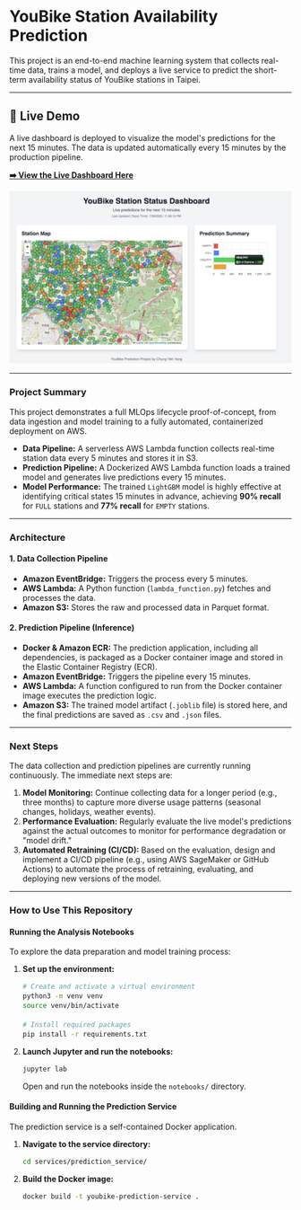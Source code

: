 # YouBike Station Availability Prediction

This project is an end-to-end machine learning system that collects real-time data, trains a model, and deploys a live service to predict the short-term availability status of YouBike stations in Taipei.

---

## 🚀 Live Demo

A live dashboard is deployed to visualize the model's predictions for the next 15 minutes. The data is updated automatically every 15 minutes by the production pipeline.

**[➡️ View the Live Dashboard Here](https://olivery0307.github.io/YouBike_Status_Prediction/dashboard.html)**


![Project Showcase](assets/project_showcase.png)

---

### Project Summary

This project demonstrates a full MLOps lifecycle proof-of-concept, from data ingestion and model training to a fully automated, containerized deployment on AWS.

* **Data Pipeline:** A serverless AWS Lambda function collects real-time station data every 5 minutes and stores it in S3.
* **Prediction Pipeline:** A Dockerized AWS Lambda function loads a trained model and generates live predictions every 15 minutes.
* **Model Performance:** The trained `LightGBM` model is highly effective at identifying critical states 15 minutes in advance, achieving **90% recall** for `FULL` stations and **77% recall** for `EMPTY` stations.

---

### Architecture

#### 1. Data Collection Pipeline
* **Amazon EventBridge:** Triggers the process every 5 minutes.
* **AWS Lambda:** A Python function (`lambda_function.py`) fetches and processes the data.
* **Amazon S3:** Stores the raw and processed data in Parquet format.

#### 2. Prediction Pipeline (Inference)
* **Docker & Amazon ECR:** The prediction application, including all dependencies, is packaged as a Docker container image and stored in the Elastic Container Registry (ECR).
* **Amazon EventBridge:** Triggers the pipeline every 15 minutes.
* **AWS Lambda:** A function configured to run from the Docker container image executes the prediction logic.
* **Amazon S3:** The trained model artifact (`.joblib` file) is stored here, and the final predictions are saved as `.csv` and `.json` files.

---

### Next Steps

The data collection and prediction pipelines are currently running continuously. The immediate next steps are:

1.  **Model Monitoring:** Continue collecting data for a longer period (e.g., three months) to capture more diverse usage patterns (seasonal changes, holidays, weather events).
2.  **Performance Evaluation:** Regularly evaluate the live model's predictions against the actual outcomes to monitor for performance degradation or "model drift."
3.  **Automated Retraining (CI/CD):** Based on the evaluation, design and implement a CI/CD pipeline (e.g., using AWS SageMaker or GitHub Actions) to automate the process of retraining, evaluating, and deploying new versions of the model.

---

### How to Use This Repository

#### Running the Analysis Notebooks
To explore the data preparation and model training process:

1.  **Set up the environment:**
    ```bash
    # Create and activate a virtual environment
    python3 -m venv venv
    source venv/bin/activate

    # Install required packages
    pip install -r requirements.txt
    ```

2.  **Launch Jupyter and run the notebooks:**
    ```bash
    jupyter lab
    ```
    Open and run the notebooks inside the `notebooks/` directory.

#### Building and Running the Prediction Service
The prediction service is a self-contained Docker application.

1.  **Navigate to the service directory:**
    ```bash
    cd services/prediction_service/
    ```

2.  **Build the Docker image:**
    ```bash
    docker build -t youbike-prediction-service .
    ```